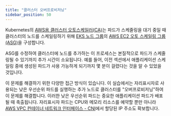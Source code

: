 ```yaml
---
title: "클러스터 오버프로비저닝"
sidebar_position: 50
---
```


Kubernetes의 [AWS용 클러스터 오토스케일러(CA)](https://github.com/kubernetes/autoscaler/blob/master/cluster-autoscaler/cloudprovider/aws/README.md)는 파드가 스케줄링을 대기 중일 때 클러스터의 노드를 스케일링하기 위해 [EKS 노드 그룹](https://docs.aws.amazon.com/eks/latest/userguide/managed-node-groups.html)의 [AWS EC2 오토 스케일링 그룹(ASG)](https://docs.aws.amazon.com/autoscaling/ec2/userguide/auto-scaling-groups.html)을 구성합니다.

ASG를 수정하여 클러스터에 노드를 추가하는 이 프로세스는 본질적으로 파드가 스케줄링될 수 있기까지 추가 시간이 소요됩니다. 예를 들어, 이전 섹션에서 애플리케이션 스케일링 중에 생성된 파드가 사용 가능하게 되기까지 몇 분이 걸렸다는 것을 알 수 있었을 것입니다.

이 문제를 해결하기 위한 다양한 접근 방식이 있습니다. 이 실습에서는 자리표시자로 사용되는 낮은 우선순위 파드를 실행하는 추가 노드로 클러스터를 "오버프로비저닝"하여 이 문제를 해결합니다. 이러한 낮은 우선순위 파드는 중요한 애플리케이션 파드가 배포될 때 축출됩니다. 자리표시자 파드는 CPU와 메모리 리소스를 예약할 뿐만 아니라 [AWS VPC 컨테이너 네트워크 인터페이스 - CNI](https://docs.aws.amazon.com/eks/latest/userguide/pod-networking.html)에서 할당된 IP 주소도 확보합니다.